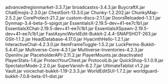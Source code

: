 advancedregionmarket-3.3.7.jar
broadcastxs-3.4.3.jar
BuycraftX.jar
ChatEmojis-2.3.0.jar
ChestSort-13.3.0.jar
Chunky-1.2.202.jar
ChunkyMap-2.5.2.jar
CoreProtect-21.2.jar
custom-discs-2.1.1.jar
DoorsReloaded-1.3.1.jar
Dynmap-3.4-beta-5-spigot.jar
EssentialsX-2.19.5-dev+41-ee7c1b1.jar
EssentialsXChat-2.19.5-dev+41-ee7c1b1.jar
EssentialsXSpawn-2.19.5-dev+41-ee7c1b1.jar
FastAsyncWorldEdit-Bukkit-2.4.4-SNAPSHOT-263.jar
GSit-1.1.2.jar
HeadDatabase-4.17.0.jar
HyacinthHello-1.2.1.jar
InteractiveChat-4.2.3.0.jar
ItemFrameToggle-1.5.2.jar
LuckPerms-Bukkit-5.4.41.jar
Multiverse-Core-4.3.1.jar
Multiverse-Inventories-4.2.3.jar
OpenInv.jar
PlaceholderAPI-2.11.2.jar
PlayerMounts.jar.deactivated
PlayerStats-1.6.jar
ProtectYourChest.jar
ProtocolLib.jar
QuickShop-5.1.0.9.jar
SpectatorMode-2.2.0.jar
SuperVanish-6.2.7.jar
UltimateTablist v1.2.jar
Vault.jar
voicechat-bukkit-1.19-2.3.3.jar
WorldEditSUI-1.7.2.jar
worldguard-bukkit-7.0.8-beta-01-dist.jar
